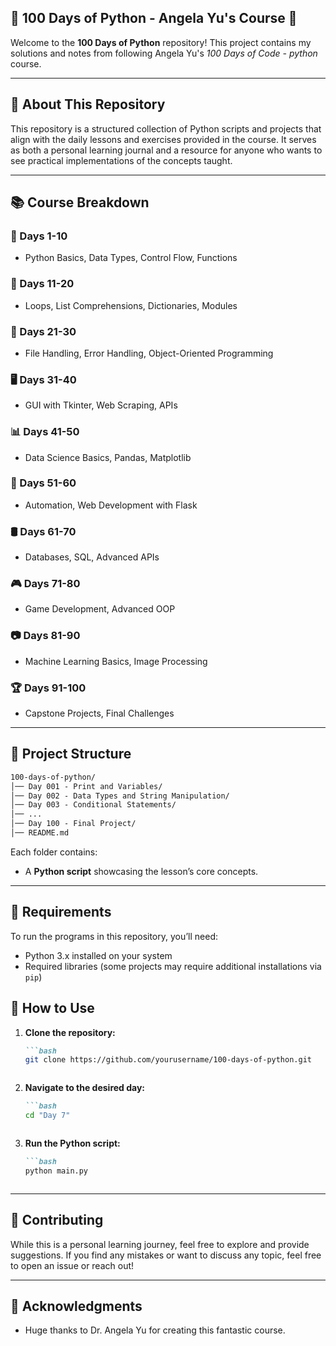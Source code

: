 

## 🐍 100 Days of Python - Angela Yu's Course 🐍

Welcome to the **100 Days of Python** repository! This project contains my solutions and notes from following Angela Yu's *100 Days of Code - python* course.

---

## 📌 About This Repository
This repository is a structured collection of Python scripts and projects that align with the daily lessons and exercises provided in the course. It serves as both a personal learning journal and a resource for anyone who wants to see practical implementations of the concepts taught.

---

## 📚 Course Breakdown


### **📖 Days 1-10**
- Python Basics, Data Types, Control Flow, Functions

### **🔁 Days 11-20**
- Loops, List Comprehensions, Dictionaries, Modules

### **📂 Days 21-30**
- File Handling, Error Handling, Object-Oriented Programming

### **🖥️ Days 31-40**
- GUI with Tkinter, Web Scraping, APIs

### **📊 Days 41-50**
- Data Science Basics, Pandas, Matplotlib

### **🤖 Days 51-60**
- Automation, Web Development with Flask

### **🛢️ Days 61-70**
- Databases, SQL, Advanced APIs

### **🎮 Days 71-80**
- Game Development, Advanced OOP

### **📷 Days 81-90**
- Machine Learning Basics, Image Processing

### **🏆 Days 91-100**
- Capstone Projects, Final Challenges

---

## 📂 Project Structure

```markdown
100-days-of-python/
│── Day 001 - Print and Variables/
│── Day 002 - Data Types and String Manipulation/
│── Day 003 - Conditional Statements/
│── ...
│── Day 100 - Final Project/
│── README.md
```
Each folder contains:
- A **Python script** showcasing the lesson’s core concepts.

---

## 🔧 Requirements

To run the programs in this repository, you’ll need:
- Python 3.x installed on your system
- Required libraries (some projects may require additional installations via `pip`)


## 🚀 How to Use

1. **Clone the repository:**
   ```markdown
   ```bash
   git clone https://github.com/yourusername/100-days-of-python.git
   ```
   ```
2. **Navigate to the desired day:**
   ```markdown
   ```bash
   cd "Day 7"
   ```
   ```
3. **Run the Python script:**
   ```markdown
   ```bash
   python main.py
   ```
   ```

---

## 🤝 Contributing

While this is a personal learning journey, feel free to explore and provide suggestions. If you find any mistakes or want to discuss any topic, feel free to open an issue or reach out!

---

## 🌟 Acknowledgments

- Huge thanks to Dr. Angela Yu for creating this fantastic course.




